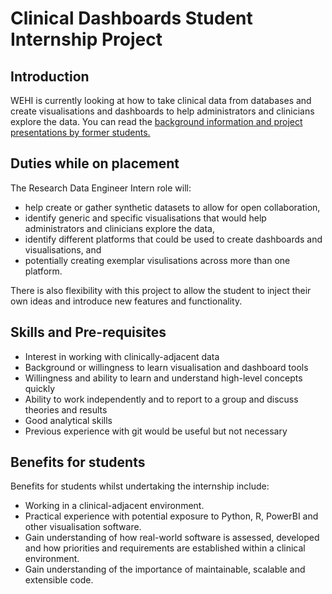 # Clinical Dashboards Student Internship Project

## Introduction

WEHI is currently looking at how to take clinical data from databases and create visualisations and dashboards to help administrators and clinicians explore the data. You can read the [background information and project presentations by former students.](https://figshare.com/projects/Clinical_Dashboards/163360) 

## Duties while on placement 

The Research Data Engineer Intern role will:  
- help create or gather synthetic datasets to allow for open collaboration, 
- identify generic and specific visualisations that would help administrators and clinicians explore the data,
- identify different platforms that could be used to create dashboards and visualisations, and 
- potentially creating exemplar visulisations across more than one platform. 

There is also flexibility with this project to allow the student to inject their own ideas and introduce new features and functionality. 


## Skills and Pre-requisites

- Interest in working with clinically-adjacent data
- Background or willingness to learn visualisation and dashboard tools
- Willingness and ability to learn and understand high-level concepts quickly 
- Ability to work independently and to report to a group and discuss theories and results 
- Good analytical skills 
- Previous experience with git would be useful but not necessary 

## Benefits for students 

Benefits for students whilst undertaking the internship include:
- Working in a clinical-adjacent environment. 
- Practical experience with potential exposure to Python, R, PowerBI and other visualisation software.  
- Gain understanding of how real-world software is assessed, developed and how priorities and requirements are established within a clinical environment.  
- Gain understanding of the importance of maintainable, scalable and extensible code. 

